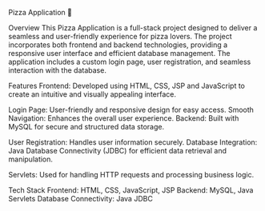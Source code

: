 Pizza Application 🍕

Overview
This Pizza Application is a full-stack project designed to deliver a seamless and user-friendly experience for pizza lovers. The project incorporates both frontend and backend technologies, providing a responsive user interface and efficient database management. The application includes a custom login page, user registration, and seamless interaction with the database.

Features
Frontend: Developed using HTML, CSS, JSP  and JavaScript to create an intuitive and visually appealing interface.

Login Page: User-friendly and responsive design for easy access.
Smooth Navigation: Enhances the overall user experience.
Backend: Built with MySQL for secure and structured data storage.

User Registration: Handles user information securely.
Database Integration: Java Database Connectivity (JDBC) for efficient data retrieval and manipulation.

Servlets: Used for handling HTTP requests and processing business logic.

Tech Stack
Frontend: HTML, CSS, JavaScript, JSP
Backend: MySQL, Java Servlets
Database Connectivity: Java JDBC



